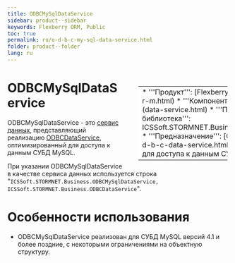 ```yaml
---
title: ODBCMySqlDataService
sidebar: product--sidebar
keywords: Flexberry ORM, Public
toc: true
permalink: ru/o-d-b-c-my-sql-data-service.html
folder: product--folder
lang: ru
---
```


<div style="margin:5px; padding-left:28px; float:right; width:40%; outline:1px solid white;">
<br>
<table border="0" width="100%" bgcolor="#6495ED">
<tbody><tr><td bgcolor="#FFFFFF">
* '''Продукт''': [Flexberry ORM](flexberry-o-r-m.html)
* '''Компонент''': [Сервис данных](data-service.html)
* '''Программная библиотека''': ICSSoft.STORMNET.Business.ODBCDataService
* '''Предназначение''': [ODBCDataService](o-d-b-c-data-service.html), оптимизированный для доступа к данным СУБД MySQL.
</td>
</tr></tbody></table></a>
</div>

# ODBCMySqlDataService
ODBCMySqlDataService - это [сервис данных](data-service.html), представляющий реализацию [ODBCDataService](o-d-b-c-data-service.html), оптимизированный для доступа к данным СУБД MySQL.

При указании ODBCMySqlDataService в качестве сервиса данных используется строка "`ICSSoft.STORMNET.Business.ODBCMySqlDataService, ICSSoft.STORMNET.Business.ODBCDataService`".

# Особенности использования
* ODBCMySqlDataService реализован для СУБД MySQL версий 4.1 и более поздние, с некоторыми ограничениями на объектную структуру.
